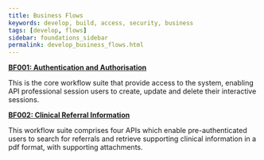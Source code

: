 ```yaml
---
title: Business Flows 
keywords: develop, build, access, security, business
tags: [develop, flows]
sidebar: foundations_sidebar
permalink: develop_business_flows.html
---
```


**[BF001: Authentication and Authorisation](/develop_bf001.html)**

This is the core workflow suite that provide access to the system, enabling API professional session users to create, update and delete their interactive sessions.

**[BF002: Clinical Referral Information](/develop_bf002.html)**

This workflow suite comprises four APIs which enable pre-authenticated users to search for referrals and retrieve supporting clinical information in a pdf format, with supporting attachments.